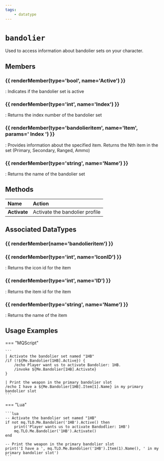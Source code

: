 ```yaml
---
tags:
    - datatype
---
```

# `bandolier`

Used to access information about bandolier sets on your character.


## Members

### {{ renderMember(type='bool', name='Active') }} 

:   Indicates if the bandolier set is active

### {{ renderMember(type='int', name='Index') }} 

:   Returns the index number of the bandolier set

### {{ renderMember(type='bandolieritem', name='Item', params='&nbsp;Index&nbsp;') }} 

:   Provides information about the specified item. Returns the Nth item in the set (Primary, Secondary, Ranged, Ammo)

### {{ renderMember(type='string', name='Name') }} 

:   Returns the name of the bandolier set



## Methods

| Name | Action |
| :--- | :--- |
| **Activate** | Activate the bandolier profile |


## Associated DataTypes

### {{ renderMember(name='bandolieritem') }} 

### {{ renderMember(type='int', name='IconID') }} 

:   Returns the icon id for the item

### {{ renderMember(type='int', name='ID') }} 

:   Returns the item id for the item

### {{ renderMember(type='string', name='Name') }} 

:   Returns the name of the item



## Usage Examples

=== "MQScript"

    ```
    | Activate the bandolier set named "1HB"
    /if (!${Me.Bandolier[1HB].Active}) {
        /echo Player want us to activate Bandolier: 1HB.
        /invoke ${Me.Bandolier[1HB].Activate}
    }

    | Print the weapon in the primary bandolier slot
    /echo I have a ${Me.Bandolier[1HB].Item[1].Name} in my primary bandolier slot
    ```

=== "Lua"

    ```lua
    -- Activate the bandolier set named "1HB"
    if not mq.TLO.Me.Bandolier('1HB').Active() then
        print('Player wants us to activate Bandodlier: 1HB')
        mq.TLO.Me.Bandolier('1HB').Activate()
    end

    -- Print the weapon in the primary bandolier slot
    print('I have a ', mq.TLO.Me.Bandolier('1HB').Item(1).Name(), ' in my primary bandolier slot')
    ```
[int]: datatype-int.md
[string]: datatype-bandolier.md
[achievementobj]: datatype-achievementobj.md
[bool]: datatype-bool.md
[time]: datatype-time.md
[achievement]: datatype-achievement.md
[achievementcat]: datatype-achievementcat.md
[altability]: datatype-altability.md
[spell]: datatype-spell.md
[bandolieritem]: #bandolieritem-datatype
